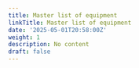 ```yaml
---
title: Master list of equipment
linkTitle: Master list of equipment
date: '2025-05-01T20:58:00Z'
weight: 1
description: No content
draft: false
---
```



